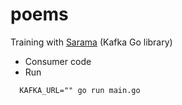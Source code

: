 # poems
Training with [Sarama](https://pkg.go.dev/github.com/Shopify/sarama) (Kafka Go library)
+ Consumer code
+ Run
```
  KAFKA_URL="" go run main.go
```
